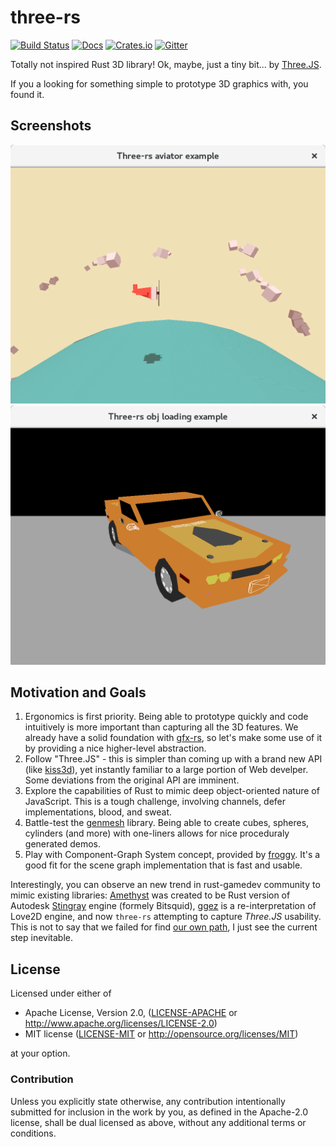 # three-rs
[![Build Status](https://travis-ci.org/three-rs/three.svg)](https://travis-ci.org/three-rs/three)
[![Docs](https://docs.rs/three/badge.svg)](https://docs.rs/three)
[![Crates.io](https://img.shields.io/crates/v/three.svg?maxAge=2592000)](https://crates.io/crates/three)
[![Gitter](https://badges.gitter.im/kvark/three-rs.svg)](https://gitter.im/three-rs/Lobby?utm_source=badge&utm_medium=badge&utm_campaign=pr-badge)

Totally not inspired Rust 3D library! Ok, maybe, just a tiny bit... by [Three.JS](http://threejs.org).

If you a looking for something simple to prototype 3D graphics with, you found it.

## Screenshots

![Aviator](examples/aviator/shot.png)
![CarObj](test_data/obj-car.png)

## Motivation and Goals

  1. Ergonomics is first priority. Being able to prototype quickly and code intuitively is more important than capturing all the 3D features. We already have a solid foundation with [gfx-rs](https://github.com/gfx-rs/gfx), so let's make some use of it by providing a nice higher-level abstraction.
  2. Follow "Three.JS" - this is simpler than coming up with a brand new API (like [kiss3d](https://github.com/sebcrozet/kiss3d)), yet instantly familiar to a large portion of Web develper. Some deviations from the original API are imminent.
  3. Explore the capabilities of Rust to mimic deep object-oriented nature of JavaScript. This is a tough challenge, involving channels, defer implementations, blood, and sweat.
  4. Battle-test the [genmesh](https://github.com/gfx-rs/genmesh) library. Being able to create cubes, spheres, cylinders (and more) with one-liners allows for nice proceduraly generated demos.
  5. Play with Component-Graph System concept, provided by [froggy](https://github.com/kvark/froggy). It's a good fit for the scene graph implementation that is fast and usable.

Interestingly, you can observe an new trend in rust-gamedev community to mimic existing libraries: [Amethyst](https://github.com/amethyst/amethyst) was created to be Rust version of Autodesk [Stingray](https://www.autodesk.com/products/stingray/overview) engine (formely Bitsquid), [ggez](https://github.com/ggez/ggez) is a re-interpretation of Love2D engine, and now `three-rs` attempting to capture _Three.JS_ usability. This is not to say that we failed for find [our own path](https://users.rust-lang.org/t/game-engine-design-lego-bricks/9151), I just see the current step inevitable.

## License

Licensed under either of

 * Apache License, Version 2.0, ([LICENSE-APACHE](LICENSE-APACHE) or http://www.apache.org/licenses/LICENSE-2.0)
 * MIT license ([LICENSE-MIT](LICENSE-MIT) or http://opensource.org/licenses/MIT)

at your option.

### Contribution

Unless you explicitly state otherwise, any contribution intentionally submitted
for inclusion in the work by you, as defined in the Apache-2.0 license, shall be
dual licensed as above, without any additional terms or conditions.
